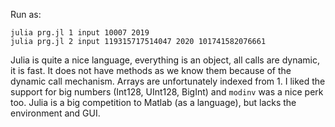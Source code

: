 Run as:
```
julia prg.jl 1 input 10007 2019
julia prg.jl 2 input 119315717514047 2020 101741582076661
```

Julia is quite a nice language, everything is an object, all calls are dynamic, it is fast.
It does not have methods as we know them because of the dynamic call mechanism.
Arrays are unfortunately indexed from 1. 
I liked the support for big numbers (Int128, UInt128, BigInt) and `modinv` was a nice perk too.
Julia is a big competition to Matlab (as a language), but lacks the environment and GUI.
